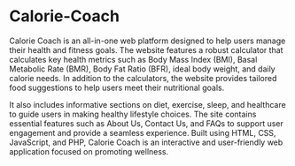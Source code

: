 # Calorie-Coach
Calorie Coach is an all-in-one web platform designed to help users manage their health and fitness goals. The website features a robust calculator that calculates key health metrics such as Body Mass Index (BMI), Basal Metabolic Rate (BMR), Body Fat Ratio (BFR), ideal body weight, and daily calorie needs. In addition to the calculators, the website provides tailored food suggestions to help users meet their nutritional goals.

It also includes informative sections on diet, exercise, sleep, and healthcare to guide users in making healthy lifestyle choices. The site contains essential features such as About Us, Contact Us, and FAQs to support user engagement and provide a seamless experience. Built using HTML, CSS, JavaScript, and PHP, Calorie Coach is an interactive and user-friendly web application focused on promoting wellness.
